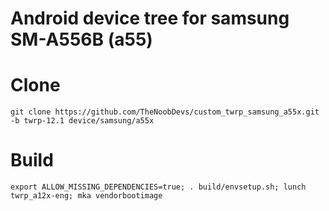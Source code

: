 # Android device tree for samsung SM-A556B (a55)
# Clone
    git clone https://github.com/TheNoobDevs/custom_twrp_samsung_a55x.git -b twrp-12.1 device/samsung/a55x
# Build
    export ALLOW_MISSING_DEPENDENCIES=true; . build/envsetup.sh; lunch twrp_a12x-eng; mka vendorbootimage
